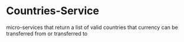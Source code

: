 # Countries-Service
micro-services that return a list of valid countries that currency can be transferred from or transferred to
